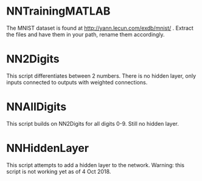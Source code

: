 # NNTrainingMATLAB

The MNIST dataset is found at http://yann.lecun.com/exdb/mnist/ .  Extract the files and have them in your path, rename them accordingly. 

# NN2Digits

This script differentiates between 2 numbers. There is no hidden layer, only inputs connected to outputs with weighted connections.

# NNAllDigits

This script builds on NN2Digits for all digits 0-9. Still no hidden layer.

# NNHiddenLayer 

This script attempts to add a hidden layer to the network. Warning: this script is not working yet as of 4 Oct 2018.
